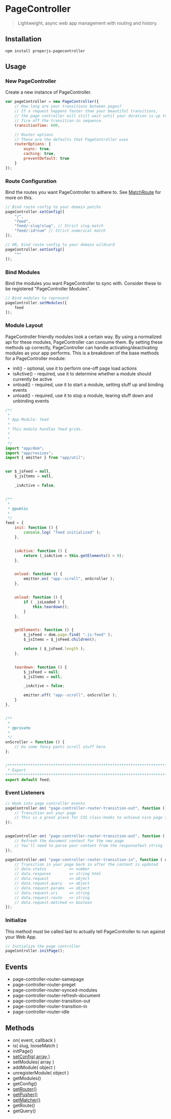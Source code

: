 PageController
==============

> Lightweight, async web app management with routing and history.



## Installation

```shell
npm install properjs-pagecontroller
```


## Usage

### New PageController
Create a new instance of PageController.
```javascript
var pageController = new PageController({
    // How long are your transitions between pages?
    // If a request happens faster than your beautiful transitions,
    // the page controller will still wait until your duration is up to
    // fire off the transition-in sequence.
    transitionTime: 600,

    // Router options
    // These are the defaults that PageController uses
    routerOptions: {
        async: true,
        caching: true,
        preventDefault: true
    }
});
```

### Route Configuration
Bind the routes you want PageController to adhere to. See [MatchRoute](https://github.com/ProperJS/MatchRoute) for more on this.
```javascript
// Bind route config to your domain patchs
pageController.setConfig([
    "/",
    "feed",
    "feed/:slug!slug", // Strict slug match
    "feed/:id!num" // Strict numerical match
]);

// OR, bind route config to your domain wildcard
pageController.setConfig([
    "*"
]);
```

### Bind Modules
Bind the modules you want PageController to sync with. Consider these to be registered "PageController Modules".
```javascript
// Bind modules to represent
pageController.setModules([
    feed
]);
```

### Module Layout
PageController friendly modules look a certain way. By using a normalized api for these modules, PageController can consume them. By setting these methods up correctly, PageController can handle activating/deactivating modules as your app performs. This is a breakdown of the base methods for a PageController module:

- init() - optional, use it to perform one-off page load actions
- isActive() - required, use it to determine whether a module should currently be active
- onload() - required, use it to start a module, setting stuff up and binding events
- unload() - required, use it to stop a module, tearing stuff down and unbinding events

```javascript
/*!
 *
 * App Module: feed
 *
 * This module handles feed grids.
 *
 *
 */
import "app/dom";
import "app/resizes";
import { emitter } from "app/util";


var $_jsFeed = null,
    $_jsItems = null,

    _isActive = false,


/**
 *
 * @public
 *
 */
feed = {
    init: function () {
        console.log( "feed initialized" );
    },


    isActive: function () {
        return (_isActive = this.getElements() > 0);
    },


    onload: function () {
        emitter.on( "app--scroll", onScroller );
    },


    unload: function () {
        if ( _isLoaded ) {
            this.teardown();
        }
    },


    getElements: function () {
        $_jsFeed = dom.page.find( ".js-feed" );
        $_jsItems = $_jsFeed.children();

        return ( $_jsFeed.length );
    },


    teardown: function () {
        $_jsFeed = null;
        $_jsItems = null;

        _isActive = false;

        emitter.off( "app--scroll", onScroller );
    }
},


/**
 *
 * @private
 *
 */
onScroller = function () {
    // Do some fancy pants scroll stuff here
};


/******************************************************************************
 * Export
*******************************************************************************/
export default feed;
```

### Event Listeners
```javascript
// Hook into page controller events
pageController.on( "page-controller-router-transition-out", function () {
    // Transition out your page
    // This is a great place for CSS class-hooks to achieve nice page transitions
});


pageController.on( "page-controller-router-transition-out", function ( html ) {
    // Refresh the document content for the new page
    // You'll need to parse your content from the responseText string
});

pageController.on( "page-controller-router-transition-in", function ( data ) {
    // Transition in your page back in after the content is updated
    // data.status          => number
    // data.response        => string html
    // data.request         => object
    // data.request.query   => object
    // data.request.params  => object
    // data.request.uri     => string
    // data.request.route   => string
    // data.request.matched => boolean
});
```

### Initialize
This method must be called last to actually tell PageController to run against your Web App.
```javascript
// Initialize the page controller
pageController.initPage();
```



## Events
- page-controller-router-samepage
- page-controller-router-preget
- page-controller-router-synced-modules
- page-controller-router-refresh-document
- page-controller-router-transition-out
- page-controller-router-transition-in
- page-controller-router-idle



## Methods
- on( event, callback )
- is( slug, looseMatch )
- initPage()
- [setConfig( array )](https://github.com/ProperJS/MatchRoute)
- setModules( array )
- addModule( object )
- unregisterModule( object )
- getModules()
- getConfig()
- [getRouter()](https://github.com/ProperJS/Router)
- [getPusher()](https://github.com/ProperJS/PushState)
- [getMatcher()](https://github.com/ProperJS/MatchRoute)
- getRoute()
- getQuery()